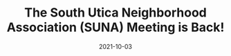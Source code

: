 ---
title: "The South Utica Neighborhood Association (SUNA) Meeting is Back!"
pdf: /static/media/SUNA Meeting Relaunch.pdf
date: 2021-10-03
tags:
  - South Utica Newsletter
toc:
  - SUNA Meeting - Monday, October 4th, 6pm
  - Meet the Candidates - October 4th, 6pm
  - Your online Utica Voter Guide
---